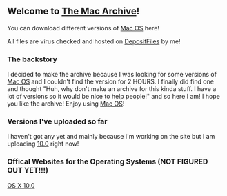 ## Welcome to [The Mac Archive](https://afellowspeedrunner.github.io/themacarchive.com)!

You can download different versions of [Mac OS](https://en.wikipedia.org/wiki/MacOS) here!

All files are virus checked and hosted on [DepositFiles](https://dfiles.eu/) by me!

### The backstory

I decided to make the archive because I was looking for some versions of [Mac OS](https://en.wikipedia.org/wiki/MacOS) and I couldn't find the version for 2 HOURS. I finally did find one and thought "Huh, why don't make an archive for this kinda stuff. I have a lot of versions so it would be nice to help people!" and so here I am! I hope you like the archive! Enjoy using [Mac OS](https://en.wikipedia.org/wiki/MacOS)!

### Versions I've uploaded so far

I haven't got any yet and mainly because I'm working on the site but I am uploading [10.0](https://en.wikipedia.org/wiki/Mac_OS_X_10.0) right now!

### Offical Websites for the Operating Systems (NOT FIGURED OUT YET!!!)

[OS X 10.0](https://web.archive.org/web/20010629214227/http://www.apple.com/macosx/)

